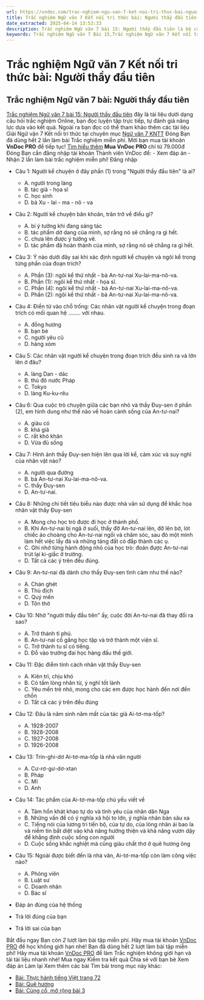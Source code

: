 ```yaml
---
url: https://vndoc.com/trac-nghiem-ngu-van-7-ket-noi-tri-thuc-bai-nguoi-thay-dau-tien-329302
title: Trắc nghiệm Ngữ văn 7 Kết nối tri thức bài: Người thầy đầu tiên - VnDoc.com
date_extracted: 2025-04-14 13:53:33
description: Trắc nghiệm Ngữ văn 7 bài 15: Người thầy đầu tiên là bộ câu hỏi trắc nghiệm khách quan liên quan đến nội dung trong chương trình Ngữ văn 7 Kết nối tri thức
keywords: Trắc nghiệm Ngữ văn 7 Bài 15,Trắc nghiệm Ngữ văn 7 Kết nối tri thức Bài 15,Trắc nghiệm văn 7 Kết nối tri thức,Trắc nghiệm Ngữ văn 7 bài Người thầy đầu tiên,Trắc nghiệm Ngữ văn 7 KNTT,Người thầy đầu tiên,Ngữ văn 7 KNTT,Ngữ văn 7 bài 15 kntt
---
```


# Trắc nghiệm Ngữ văn 7 Kết nối tri thức bài: Người thầy đầu tiên
## **Trắc nghiệm Ngữ văn 7 bài: Người thầy đầu tiên**
[Trắc nghiệm Ngữ văn 7 bài 15: Người thầy đầu tiên](<https://vndoc.com/trac-nghiem-ngu-van-7-ket-noi-tri-thuc-bai-nguoi-thay-dau-tien-329302>) đây là tài liệu dưới dạng câu hỏi trắc nghiệm Online, bạn đọc luyện tập trực tiếp, tự đánh giá năng lực dựa vào kết quả.
Ngoài ra bạn đọc có thể tham khảo thêm các tài liệu Giải Ngữ văn 7 Kết nối tri thức tại chuyên mục [Ngữ văn 7 KNTT](<https://vndoc.com/ngu-van-7-kntt-tap1>)
Đóng
Bạn đã dùng hết 2 lần làm bài Trắc nghiệm miễn phí. Mời bạn mua tài khoản **VnDoc PRO** để tiếp tục\! [Tìm hiểu thêm](</pro>)
**Mua VnDoc PRO** chỉ từ 79.000đ
Đóng
Bạn cần đăng nhập tài khoản Thành viên VnDoc để:
\- Xem đáp án
\- Nhận 2 lần làm bài trắc nghiệm miễn phí\!
Đăng nhập 
  * Câu 1: Người kể chuyện ở đây phần \(1\) trong "Người thầy đầu tiên" là ai?
    * A. người trong làng
    * B. tác giả - họa sĩ
    * C. học sinh
    * D. bà Xu - lai - ma - nô - va
  * Câu 2: Người kể chuyện băn khoăn, trăn trở về điều gì?
    * A. bí ý tưởng khi đang sáng tác
    * B. tác phẩm dở dang của mình, sợ rằng nó sẽ chẳng ra gì hết.
    * C. chưa lên được ý tưởng vẽ.
    * D. tác phẩm đã hoàn thành của mình, sợ rằng nó sẽ chẳng ra gì hết.
  * Câu 3: Ý nào dưới đây sai khi xác định người kể chuyện và ngôi kể trong từng phần của đoạn trích?
    * A. Phần \(3\): ngôi kể thứ nhất - bà An-tư-nai Xu-lai-ma-nô-va.
    * B. Phần \(1\): ngôi kể thứ nhất - họa sĩ.
    * C. Phần \(4\): ngôi kể thứ nhất - bà An-tư-nai Xu-lai-ma-nô-va.
    * D. Phần \(2\): ngôi kể thứ nhất - bà An-tư-nai Xu-lai-ma-nô-va.
  * Câu 4: Điền từ vào chỗ trống: Các nhân vật người kể chuyện trong đoạn trích có mối quan hệ ........ với nhau.
    * A. đồng hương
    * B. bạn bè
    * C. người yêu cũ
    * D. hàng xóm
  * Câu 5: Các nhân vật người kể chuyện trong đoạn trích đều sinh ra và lớn lên ở đâu?
    * A. làng Dan - dác
    * B. thủ đô nước Pháp
    * C. Tokyo
    * D. làng Ku-ku-rêu
  * Câu 6: Qua cuộc trò chuyện giữa các bạn nhỏ và thầy Đuy-sen ở phần \(2\), em hình dung như thế nào về hoàn cảnh sống của An-tư-nai?
    * A. giàu có
    * B. khá giả
    * C. rất khó khăn
    * D. Vừa đủ sống
  * Câu 7: Hình ảnh thầy Đuy-sen hiện lên qua lời kể, cảm xúc và suy nghĩ của nhân vật nào?
    * A. người qua đường
    * B. bà An-tư-nai Xu-lai-ma-nô-va.
    * C. thầy Đuy-sen
    * D. An-tư-nai.
  * Câu 8: Những chi tiết tiêu biểu nào được nhà văn sử dụng để khắc họa nhân vật thầy Đuy-sen
    * A. Mong cho học trò được đi học ở thành phố.
    * B. Khi An-tư-nai bị ngã ở suối, thầy đỡ An-tư-nai lên, đỡ lên bờ, lót chiếc áo choàng cho An-tư-nai ngồi và chăm sóc, sau đó một mình làm hết việc lấy đá và những tảng đất cỏ đắp thành các ụ.
    * C. Ghi nhớ từng hành động nhỏ của học trò: đoán được An-tư-nai trút lại ki-giắc ở trường.
    * D. Tất cả các ý trên đều đúng.
  * Câu 9: An-tư-nai đã dành cho thầy Đuy-sen tình cảm như thế nào?
    * A. Chán ghét
    * B. Thù địch
    * C. Quý mến
    * D. Tôn thờ
  * Câu 10: Nhờ "người thầy đầu tiên" ấy, cuộc đời An-tư-nai đã thay đổi ra sao?
    * A. Trở thành tỉ phú.
    * B. An-tư-nai cố gắng học tập và trở thành một viện sĩ.
    * C. Trở thành tu sĩ có tiếng.
    * D. Đỗ vào trường đai học hàng đầu thế giới.
  * Câu 11: Đặc điểm tính cách nhân vật thầy Đuy-sen
    * A. Kiên trì, chịu khó
    * B. Có tấm lòng nhân từ, ý nghĩ tốt lành
    * C. Yêu mến trẻ nhỏ, mong cho các em được học hành đến nơi đến chốn
    * D. Tất cả các ý trên đều đúng
  * Câu 12: Đâu là năm sinh năm mất của tác giả Ai-tơ-ma-tốp?
    * A. 1928-2007
    * B. 1928-2008
    * C. 1927-2008
    * D. 1926-2008
  * Câu 13: Trin-ghi-dơ Ai-tơ-ma-tốp là nhà văn người
    * A. Cư-rơ-gư-dơ-xtan
    * B. Pháp
    * C. Mĩ
    * D. Anh
  * Câu 14: Tác phẩm của Ai-tơ-ma-tốp chủ yếu viết về
    * A. Tâm hồn khát khao tự do và tình yêu của nhân dân Nga
    * B. Những vấn đề có ý nghĩa xã hội to lớn, ý nghĩa nhân bản sâu xa
    * C. Tiếng nói của lương tri tiến bộ, của tự do, của lòng nhân ái bao la và niềm tin bất diệt vào khả năng hướng thiện và khả năng vươn dậy để khẳng định cuộc sống con người
    * D. Cuộc sống khắc nghiệt mà cũng giàu chất thơ ở quê hương ông
  * Câu 15: Ngoài được biết đến là nhà văn, Ai-tơ-ma-tốp còn làm công việc nào?
    * A. Phóng viên
    * B. Luật sư
    * C. Doanh nhân
    * D. Bác sĩ

  * Đáp án đúng của hệ thống
  * Trả lời đúng của bạn
  * Trả lời sai của bạn

Bắt đầu ngay
Bạn còn _2_ lượt làm bài tập miễn phí. Hãy mua tài khoản [VnDoc PRO](</pro>) để học không giới hạn nhé\!  Bạn đã dùng hết 2 lượt làm bài tập miễn phí\! Hãy mua tài khoản [VnDoc PRO](</pro>) để làm Trắc nghiệm không giới hạn và tải tài liệu nhanh nhé\!  Mua ngay
Kiểm tra kết quả Chia sẻ với bạn bè Xem đáp án Làm lại
Xem thêm các bài Tìm bài trong mục này khác:
  * [Bài: Thực hành tiếng Việt trang 72](</trac-nghiem-ngu-van-7-ket-noi-tri-thuc-bai-thuc-hanh-tieng-viet-trang-72-329309>)
  * [Bài: Quê hương](</trac-nghiem-ngu-van-7-ket-noi-tri-thuc-bai-que-huong-329320>)
  * [Bài: Củng cố, mở rộng bài 3](</trac-nghiem-ngu-van-7-ket-noi-tri-thuc-bai-cung-co-mo-rong-bai-3-329328>)


